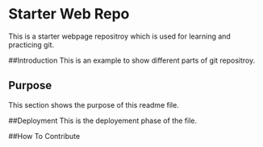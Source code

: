 # Starter Web Repo
 This is a starter webpage repositroy which is used for learning and practicing git.
 
##Introduction
This is an example to show different parts of git repositroy.

## Purpose
 This section shows the purpose of this readme file.

##Deployment
This is the deployement phase of the file.

##How To Contribute